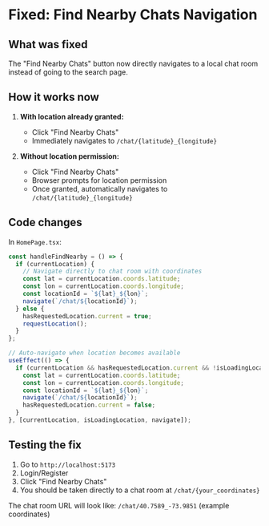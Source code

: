 # Fixed: Find Nearby Chats Navigation

## What was fixed
The "Find Nearby Chats" button now directly navigates to a local chat room instead of going to the search page.

## How it works now

1. **With location already granted:**
   - Click "Find Nearby Chats"
   - Immediately navigates to `/chat/{latitude}_{longitude}`

2. **Without location permission:**
   - Click "Find Nearby Chats"
   - Browser prompts for location permission
   - Once granted, automatically navigates to `/chat/{latitude}_{longitude}`

## Code changes

In `HomePage.tsx`:
```typescript
const handleFindNearby = () => {
  if (currentLocation) {
    // Navigate directly to chat room with coordinates
    const lat = currentLocation.coords.latitude;
    const lon = currentLocation.coords.longitude;
    const locationId = `${lat}_${lon}`;
    navigate(`/chat/${locationId}`);
  } else {
    hasRequestedLocation.current = true;
    requestLocation();
  }
};

// Auto-navigate when location becomes available
useEffect(() => {
  if (currentLocation && hasRequestedLocation.current && !isLoadingLocation) {
    const lat = currentLocation.coords.latitude;
    const lon = currentLocation.coords.longitude;
    const locationId = `${lat}_${lon}`;
    navigate(`/chat/${locationId}`);
    hasRequestedLocation.current = false;
  }
}, [currentLocation, isLoadingLocation, navigate]);
```

## Testing the fix

1. Go to `http://localhost:5173`
2. Login/Register
3. Click "Find Nearby Chats"
4. You should be taken directly to a chat room at `/chat/{your_coordinates}`

The chat room URL will look like: `/chat/40.7589_-73.9851` (example coordinates)